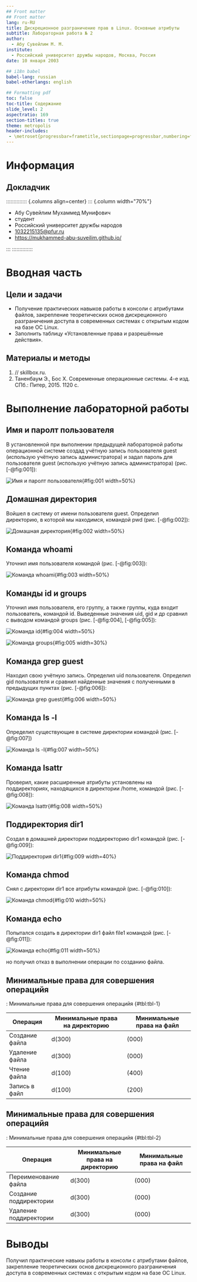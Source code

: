 ```yaml
---
## Front matter
## Front matter
lang: ru-RU
title: Дискреционное разграничение прав в Linux. Основные атрибуты
subtitle: Лабораторная работа № 2
author:
  - Абу Сувейлим М. М.
institute:
  - Российский университет дружбы народов, Москва, Россия
date: 10 января 2003

## i18n babel
babel-lang: russian
babel-otherlangs: english

## Formatting pdf
toc: false
toc-title: Содержание
slide_level: 2
aspectratio: 169
section-titles: true
theme: metropolis
header-includes:
 - \metroset{progressbar=frametitle,sectionpage=progressbar,numbering=fraction}
---
```


# Информация

## Докладчик

:::::::::::::: {.columns align=center}
::: {.column width="70%"}

  * Абу Сувейлим Мухаммед Мунифович
  * студент
  * Российский университет дружбы народов
  * [1032215135@pfur.ru](mailto:1032215135@pfur.ru)
  * <https://mukhammed-abu-suveilim.github.io/>

:::
::::::::::::::

# Вводная часть

## Цели и задачи

- Получение практических навыков работы в консоли с атрибутами файлов, закрепление теоретических основ дискреционного разграничения доступа в современных системах с открытым кодом на базе ОС Linux.
- Заполнить таблицу «Установленные права и разрешённые действия».

## Материалы и методы

1. // skillbox.ru.
2. Таненбаум Э., Бос Х. Современные операционные системы. 4-е изд. СПб.:
Питер, 2015. 1120 с.

# Выполнение лабораторной работы

## Имя и паролт пользователя

В установленной при выполнении предыдущей лабораторной работы операционной системе создад учётную запись пользователя guest (использую учётную запись администратора) и задал пароль для пользователя guest (использую учётную запись администратора) (рис. [-@fig:001]):

![Имя и паролт пользователя](image/screenshot-01.jpg){#fig:001 width=50%}

## Домашная директория

Войшел в систему от имени пользователя guest.
Определил директорию, в которой мы находимся, командой pwd (рис. [-@fig:002]):

![Домашная директория](image/screenshot-02.jpg){#fig:002 width=50%}

## Команда whoami

Уточнил имя  пользователя командой (рис. [-@fig:003]):

![Команда whoami](image/screenshot-03.jpg){#fig:003 width=50%}

## Команды id и groups

Уточнил имя пользователя, его группу, а также группы, куда входит пользователь, командой id. Выведенные значения uid, gid и др сравнил с выводом командой groups (рис. [-@fig:004], [-@fig:005]):

![Команда id](image/screenshot-04.jpg){#fig:004 width=50%}

![Команда groups](image/screenshot-05.jpg){#fig:005 width=30%}

## Команда grep guest

Находил свою учётную запись. Определил uid пользователя. Определил gid пользователя и сравнил найденные значения с полученными в предыдущих пунктах (рис. [-@fig:006]):

![Команда grep guest](image/screenshot-07.jpg){#fig:006 width=50%}

## Команда ls -l

Определил существующие в системе директории командой (рис. [-@fig:007])

![Команда ls -l](image/screenshot-08.jpg){#fig:007 width=50%}

## Команда lsattr

Проверил, какие расширенные атрибуты установлены на поддиректориях, находящихся в директории /home, командой (рис. [-@fig:008]):

![Команда lsattr](image/screenshot-09.jpg){#fig:008 width=50%}

## Поддиректория dir1

Создал в домашней директории поддиректорию dir1 командой (рис. [-@fig:009]):

![Поддиректория dir1](image/screenshot-10.jpg){#fig:009 width=40%}

## Команда chmod

Снял с директории dir1 все атрибуты командой (рис. [-@fig:010]):

![Команда chmod](image/screenshot-11.jpg){#fig:010 width=50%}

## Команда echo

Попытался создать в директории dir1 файл file1 командой (рис. [-@fig:011]):

![Команда echo](image/screenshot-12.jpg){#fig:011 width=50%}

но получил отказ в выполнении операции по созданию файла.

## Минимальные права для совершения операцийя 

: Минимальные права для совершения операцийя {#tbl:tbl-1}

| Операция | Минимальные права на директорию | Минимальные права на файл |
|------------------------|-------------------|---------------------------|
| Создание файла         |        d(300)     |            (000)          |
| Удаление файла         |        d(300)     |            (000)          |
| Чтение файла           |        d(100)     |            (400)          |
| Запись в файл          |        d(100)     |            (200)          |


## Минимальные права для совершения операцийя 

: Минимальные права для совершения операцийя {#tbl:tbl-2}

| Операция | Минимальные права на директорию | Минимальные права на файл |
|------------------------|-------------------|---------------------------|
| Переименование файла   |        d(300)     |            (000)          |
| Создание поддиректории |        d(300)     |            (000)          |
| Удаление поддиректории |        d(300)     |            (000)          |




# Выводы

Получил практические навыкы работы в консоли с атрибутами файлов, закрепление теоретических основ дискреционного разграничения доступа в современных системах с открытым кодом на базе ОС Linux.



